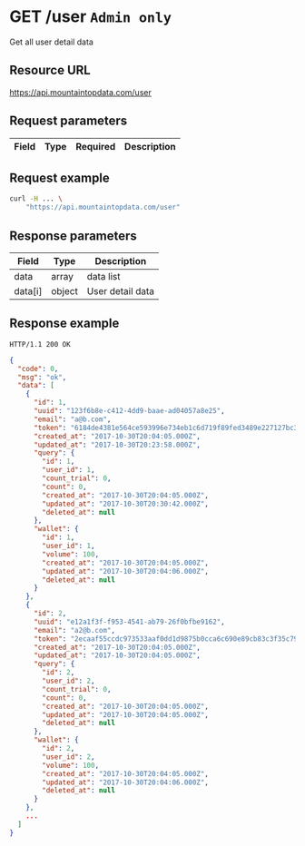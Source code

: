 # GET /user `Admin only`

Get all user detail data

## Resource URL

https://api.mountaintopdata.com/user

## Request parameters

| Field | Type | Required | Description |
| ----- | ---- | -------- | ----------- |

## Request example

```bash
curl -H ... \
    "https://api.mountaintopdata.com/user"
```

## Response parameters

| Field   | Type   | Description      |
| ------- | ------ | ---------------- |
| data    | array  | data list        |
| data[i] | object | User detail data |

## Response example

```http
HTTP/1.1 200 OK
```

```json
{
  "code": 0,
  "msg": "ok",
  "data": [
    {
      "id": 1,
      "uuid": "123f6b8e-c412-4dd9-baae-ad04057a8e25",
      "email": "a@b.com",
      "token": "6184de4381e564ce593996e734eb1c6d719f89fed3489e227127bc36cb1ca601",
      "created_at": "2017-10-30T20:04:05.000Z",
      "updated_at": "2017-10-30T20:23:58.000Z",
      "query": {
        "id": 1,
        "user_id": 1,
        "count_trial": 0,
        "count": 0,
        "created_at": "2017-10-30T20:04:05.000Z",
        "updated_at": "2017-10-30T20:30:42.000Z",
        "deleted_at": null
      },
      "wallet": {
        "id": 1,
        "user_id": 1,
        "volume": 100,
        "created_at": "2017-10-30T20:04:05.000Z",
        "updated_at": "2017-10-30T20:04:06.000Z",
        "deleted_at": null
      }
    },
    {
      "id": 2,
      "uuid": "e12a1f3f-f953-4541-ab79-26f0bfbe9162",
      "email": "a2@b.com",
      "token": "2ecaaf55ccdc973533aaf0dd1d9875b0cca6c690e89cb83c3f35c799d3dd2012",
      "created_at": "2017-10-30T20:04:05.000Z",
      "updated_at": "2017-10-30T20:04:05.000Z",
      "query": {
        "id": 2,
        "user_id": 2,
        "count_trial": 0,
        "count": 0,
        "created_at": "2017-10-30T20:04:05.000Z",
        "updated_at": "2017-10-30T20:04:05.000Z",
        "deleted_at": null
      },
      "wallet": {
        "id": 2,
        "user_id": 2,
        "volume": 100,
        "created_at": "2017-10-30T20:04:05.000Z",
        "updated_at": "2017-10-30T20:04:06.000Z",
        "deleted_at": null
      }
    },
    ...
  ]
}
```
